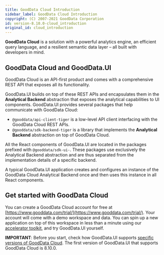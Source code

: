 ```yaml
---
title: GoodData Cloud Introduction
sidebar_label: GoodData Cloud Introduction
copyright: (C) 2007-2021 GoodData Corporation
id: version-8.10.0-cloud_introduction
original_id: cloud_introduction
---
```


**GoodData Cloud** is a solution with a powerful analytics engine, an efficient query language, and a resilient semantic data layer – all built with developers in mind.

## GoodData Cloud and GoodData.UI

GoodData Cloud is an API-first product and comes with a comprehensive REST API that exposes all its functionality.

GoodData.UI builds on top of these REST APIs and encapsulates them in the **Analytical Backend** abstraction that exposes
the analytical capabilities to UI components. GoodData.UI provides several packages that help communicate with GoodData Cloud:

-  `@gooddata/api-client-tiger` is a low-level API client interfacing with the GoodData Cloud REST APIs.
-  `@gooddata/sdk-backend-tiger` is a library that implements the **Analytical Backend** abstraction on top of GoodData Cloud.

All the React components of GoodData.UI are located in the packages prefixed with `@gooddata/sdk-ui-`. These packages use
exclusively the Analytical Backend abstraction and are thus separated from the implementation details of a specific backend.

A typical GoodData.UI application creates and configures an instance of the GoodData Cloud Analytical Backend once and then uses this instance in all React components.

## Get started with GoodData Cloud

You can create a GoodData Cloud account for free at [https://www.gooddata.com/trial/](https://www.gooddata.com/trial/). Your account will come with a demo workspace and data. You can spin up a new application on top of this workspace in less than a minute using our [accelerator toolkit](02_start__using_boilerplate.md), and try GoodData.UI yourself.

**IMPORTANT**: Before you start, check how GoodData.UI supports [specific versions of GoodData Cloud](01_supported_versions.md#compatibility-with-gooddata-cloud). The first version of GoodData.UI that supports GoodData Cloud is 8.10.0.
